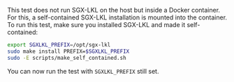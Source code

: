 This test does not run SGX-LKL on the host but inside a Docker container.
For this, a self-contained SGX-LKL installation is mounted into the container.
To run this test, make sure you installed SGX-LKL and made it self-contained:

```sh
export SGXLKL_PREFIX=/opt/sgx-lkl
sudo make install PREFIX=$SGXLKL_PREFIX
sudo -E scripts/make_self_contained.sh
```

You can now run the test with `SGXLKL_PREFIX` still set.
